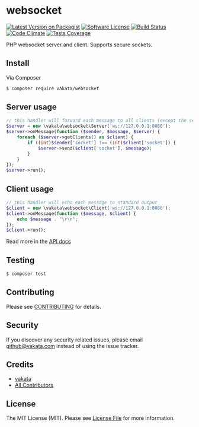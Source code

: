 # websocket

[![Latest Version on Packagist][ico-version]][link-packagist]
[![Software License][ico-license]](LICENSE.md)
[![Build Status][ico-travis]][link-travis]
[![Code Climate][ico-cc]][link-cc]
[![Tests Coverage][ico-cc-coverage]][link-cc]

PHP websocket server and client. Supports secure sockets.

## Install

Via Composer

``` bash
$ composer require vakata/websocket
```

## Server usage

``` php
// this handler will forward each message to all clients (except the sender)
$server = new \vakata\websocket\Server('ws://127.0.0.1:8080');
$server->onMessage(function ($sender, $message, $server) {
    foreach ($server->getClients() as $client) {
        if ((int)$sender['socket'] !== (int)$client['socket']) {
            $server->send($client['socket'], $message);
        }
    }
});
$server->run();
```

## Client usage

``` php
// this handler will echo each message to standard output
$client = new \vakata\websocket\Client('ws://127.0.0.1:8080');
$client->onMessage(function ($message, $client) {
    echo $message . "\r\n";
});
$client->run();
```

Read more in the [API docs](docs/README.md)

## Testing

``` bash
$ composer test
```


## Contributing

Please see [CONTRIBUTING](CONTRIBUTING.md) for details.

## Security

If you discover any security related issues, please email github@vakata.com instead of using the issue tracker.

## Credits

- [vakata][link-author]
- [All Contributors][link-contributors]

## License

The MIT License (MIT). Please see [License File](LICENSE.md) for more information. 

[ico-version]: https://img.shields.io/packagist/v/vakata/websocket.svg?style=flat-square
[ico-license]: https://img.shields.io/badge/license-MIT-brightgreen.svg?style=flat-square
[ico-travis]: https://img.shields.io/travis/vakata/websocket/master.svg?style=flat-square
[ico-scrutinizer]: https://img.shields.io/scrutinizer/coverage/g/vakata/websocket.svg?style=flat-square
[ico-code-quality]: https://img.shields.io/scrutinizer/g/vakata/websocket.svg?style=flat-square
[ico-downloads]: https://img.shields.io/packagist/dt/vakata/websocket.svg?style=flat-square
[ico-cc]: https://img.shields.io/codeclimate/github/vakata/websocket.svg?style=flat-square
[ico-cc-coverage]: https://img.shields.io/codeclimate/coverage/github/vakata/websocket.svg?style=flat-square

[link-packagist]: https://packagist.org/packages/vakata/websocket
[link-travis]: https://travis-ci.org/vakata/websocket
[link-scrutinizer]: https://scrutinizer-ci.com/g/vakata/websocket/code-structure
[link-code-quality]: https://scrutinizer-ci.com/g/vakata/websocket
[link-downloads]: https://packagist.org/packages/vakata/websocket
[link-author]: https://github.com/vakata
[link-contributors]: ../../contributors
[link-cc]: https://codeclimate.com/github/vakata/websocket


